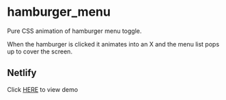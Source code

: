 # hamburger_menu

Pure CSS animation of hamburger menu toggle.

When the hamburger is clicked it animates into an X and the menu list pops up to cover the screen.

## Netlify

Click [HERE](#) to view demo

